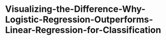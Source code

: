 # Visualizing-the-Difference-Why-Logistic-Regression-Outperforms-Linear-Regression-for-Classification